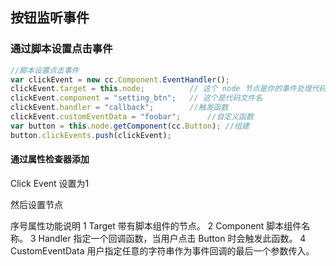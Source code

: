 ## 按钮监听事件

### 通过脚本设置点击事件

```js
//脚本设置点击事件
var clickEvent = new cc.Component.EventHandler();
clickEvent.target = this.node; 			// 这个 node 节点是你的事件处理代码组件所属的节点
clickEvent.component = "setting_btn";	// 这个是代码文件名
clickEvent.handler = "callback";		//触发函数
clickEvent.customEventData = "foobar";		//自定义函数
var button = this.node.getComponent(cc.Button);	//组建
button.clickEvents.push(clickEvent);
```

#### 通过属性检查器添加

Click Event 设置为1

然后设置节点

序号属性功能说明
1 Target 带有脚本组件的节点。
2 Component 脚本组件名称。
3 Handler 指定一个回调函数，当用户点击 Button 时会触发此函数。
4 CustomEventData 用户指定任意的字符串作为事件回调的最后一个参数传入。

